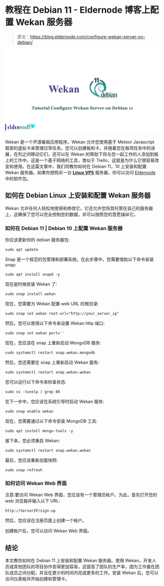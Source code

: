 # 教程在 Debian 11 - Eldernode 博客上配置 Wekan 服务器

> 原文：<https://blog.eldernode.com/configure-wekan-server-on-debian/>

![Tutorial Configure Wekan Server on Debian 11](img/8a2c1e495c54d62ec1166e03e503d740.png)

Wekan 是一个开源看板应用程序。Wekan 允许您使用基于 Meteor Javascript 框架的虚拟卡来管理日常任务。您可以创建板和卡，并随着您在每项任务中的进展，在列之间移动它们，还可以在 Wekan 的帮助下将与您一起工作的人添加到板上的工作中。这是一个基于网络的工具，类似于 Trello，这就是为什么它很容易改变和使用。在这篇文章中，我们将教你如何在 Debian 11，10 上安装和配置 Wekan 服务器。如果你想购买一台 [**Linux VPS**](https://eldernode.com/linux-vps/) 服务器，你可以访问 [Eldernode](https://eldernode.com/) 中的软件包。

## **如何在 Debian Linux 上安装和配置 Wekan 服务器**

Wekan 允许任何人轻松地使用和修改它。它还允许您将其托管在自己的服务器上，这确保了您可以完全控制您的数据，并可以按照您的意愿操纵它。

### **如何在 Debian 11 | Debian 10 上配置 Wekan 服务器**

你应该更新你的 debian 服务器包:

```
sudo apt update
```

Snap 是一个规范的包管理和部署系统。在此步骤中，您需要借助以下命令安装 snap:

```
sudo apt install snapd -y
```

现在是时候安装 Wekan 了:

```
sudo snap install wekan
```

现在，您需要为 Wekan 配置 web URL 的根目录:

```
sudo snap set wekan root-url="http://your_server_ip"
```

然后，您可以使用以下命令来设置 Wekan http 端口:

```
sudo snap set wekan port=''
```

现在，您应该在 snap 上重新启动 MongoDB 服务:

```
sudo systemctl restart snap.wekan.mongodb
```

然后，您还需要在 snap 上重新启动 Wekan 服务:

```
sudo systemctl restart snap.wekan.wekan
```

您可以运行以下命令来检查状态:

```
sudo ss -tunelp | grep 80
```

在下一步中，您应该在系统引导时启动 Wekan 服务:

```
sudo snap enable wekan
```

现在，您需要通过以下命令安装 MongoDB 工具:

```
sudo apt install mongo-tools -y
```

接下来，您必须重启 Wekan:

```
sudo systemctl restart snap.wekan.wekan
```

最后，您应该重新加载快照:

```
sudo snap refresh
```

### **如何访问 Wekan Web 界面**

注意:要访问 Wekan Web 界面，您应该有一个管理员帐户。为此，首先打开您的 web 浏览器并输入以下 URL:

```
http://ServerIP/sign-up
```

然后，您应该在注册页面上创建一个帐户。

创建帐户后，您可以访问 Wekan Web 界面。

## 结论

本文教你如何在 Debian 11 上安装和配置 Wekan 服务器。使用 Wekan，开发人员或其他团队的项目协作变得更加容易，这提高了团队的生产率，因为工作量在团队成员之间分配，并且在更少的时间内完成更多的工作。安装 Wekan 后，您可以访问仪表板并开始创建和管理卡。
